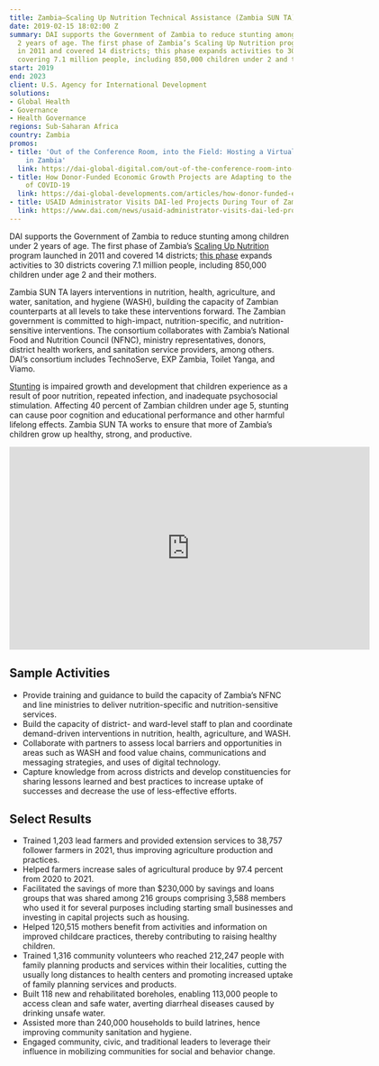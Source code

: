 ```yaml
---
title: Zambia—Scaling Up Nutrition Technical Assistance (Zambia SUN TA)
date: 2019-02-15 18:02:00 Z
summary: DAI supports the Government of Zambia to reduce stunting among children under
  2 years of age. The first phase of Zambia’s Scaling Up Nutrition program launched
  in 2011 and covered 14 districts; this phase expands activities to 30 districts
  covering 7.1 million people, including 850,000 children under 2 and their mothers.
start: 2019
end: 2023
client: U.S. Agency for International Development
solutions:
- Global Health
- Governance
- Health Governance
regions: Sub-Saharan Africa
country: Zambia
promos:
- title: 'Out of the Conference Room, into the Field: Hosting a Virtual Site Visit
    in Zambia'
  link: https://dai-global-digital.com/out-of-the-conference-room-into-the-field-hosting-a-virtual-site-visit-in-zambia.html
- title: How Donor-Funded Economic Growth Projects are Adapting to the Challenges
    of COVID-19
  link: https://dai-global-developments.com/articles/how-donor-funded-economic-growth-projects-are-adapting-to-the-challenges-of-covid-19
- title: USAID Administrator Visits DAI-led Projects During Tour of Zambia
  link: https://www.dai.com/news/usaid-administrator-visits-dai-led-projects-during-tour-of-zambia
---
```


DAI supports the Government of Zambia to reduce stunting among children under 2 years of age. The first phase of Zambia’s [Scaling Up Nutrition](https://scalingupnutrition.org/) program launched in 2011 and covered 14 districts; [this phase](https://www.dai.com/news/dai-to-launch-usaid-zambia-program-to-reduce-stunting-in-young-children) expands activities to 30 districts covering 7.1 million people, including 850,000 children under age 2 and their mothers.

Zambia SUN TA layers interventions in nutrition, health, agriculture, and water, sanitation, and hygiene (WASH), building the capacity of Zambian counterparts at all levels to take these interventions forward. The Zambian government is committed to high-impact, nutrition-specific, and nutrition-sensitive interventions. The consortium collaborates with Zambia’s National Food and Nutrition Council (NFNC), ministry representatives, donors, district health workers, and sanitation service providers, among others. DAI’s consortium includes TechnoServe, EXP Zambia, Toilet Yanga, and Viamo.

[Stunting](https://www.who.int/nutrition/healthygrowthproj_stunted_videos/en/) is impaired growth and development that children experience as a result of poor nutrition, repeated infection, and inadequate psychosocial stimulation. Affecting 40 percent of Zambian children under age 5, stunting can cause poor cognition and educational performance and other harmful lifelong effects. Zambia SUN TA works to ensure that more of Zambia’s children grow up healthy, strong, and productive.

<iframe src="https://player.vimeo.com/video/780508336?h=8a0d9ad551" width="640" height="360" frameborder="0" allow="autoplay; fullscreen; picture-in-picture" allowfullscreen></iframe>

## Sample Activities

* Provide training and guidance to build the capacity of Zambia’s NFNC and line ministries to deliver nutrition-specific and nutrition-sensitive services.
* Build the capacity of district- and ward-level staff to plan and coordinate demand-driven interventions in nutrition, health, agriculture, and WASH.
* Collaborate with partners to assess local barriers and opportunities in areas such as WASH and food value chains, communications and messaging strategies, and uses of digital technology.
* Capture knowledge from across districts and develop constituencies for sharing lessons learned and best practices to increase uptake of successes and decrease the use of less-effective efforts.

## Select Results

* Trained 1,203 lead farmers and provided extension services to 38,757 follower farmers in 2021, thus improving agriculture production and practices.
* Helped farmers increase sales of agricultural produce by 97.4 percent from 2020 to 2021.
* Facilitated the savings of more than $230,000 by savings and loans groups that was shared among 216 groups comprising 3,588 members who used it for several purposes including starting small businesses and investing in capital projects such as housing.
* Helped 120,515 mothers benefit from activities and information on improved childcare practices, thereby contributing to raising healthy children.
* Trained 1,316 community volunteers who reached 212,247 people with family planning products and services within their localities, cutting the usually long distances to health centers and promoting increased uptake of family planning services and products.
* Built 118 new and rehabilitated boreholes, enabling 113,000 people to access clean and safe water, averting diarrheal diseases caused by drinking unsafe water.
* Assisted more than 240,000 households to build latrines, hence improving community sanitation and hygiene.
* Engaged community, civic, and traditional leaders to leverage their influence in mobilizing communities for social and behavior change. 